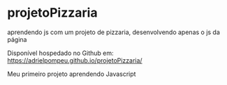 # projetoPizzaria
aprendendo js com um projeto de pizzaria, desenvolvendo apenas o js da página

Disponível hospedado no Github em:
https://adrielpompeu.github.io/projetoPizzaria/

Meu primeiro projeto aprendendo Javascript
